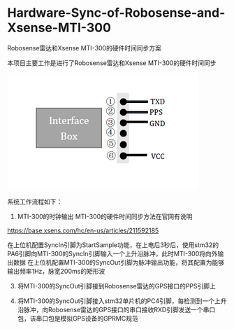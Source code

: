 # Hardware-Sync-of-Robosense-and-Xsense-MTI-300
Robosense雷达和Xsense MTI-300的硬件时间同步方案

本项目主要工作是进行了Robosense雷达和Xsense MTI-300的硬件时间同步

![Robosense GPS同步接口](https://github.com/YangTiankai/Hardware-Sync-of-Robosense-and-Xsense-MTI-300/blob/master/readmefile/LidarGPS.PNG)

系统工作流程如下：
1. MTI-300的时钟输出
MTI-300的硬件时间同步方法在官网有说明

https://base.xsens.com/hc/en-us/articles/211592185

在上位机配置SyncIn引脚为StartSample功能，在上电后3秒后，使用stm32的PA6引脚向MTI-300的SyncIn引脚输入一个上升沿脉冲，此时MTI-300将向外输出数据
在上位机配置MTI-300的SyncOut引脚为脉冲输出功能，将其配置为能够输出频率1Hz，脉宽200ms的矩形波

3. 将MTI-300的SyncOut引脚接到Robosense雷达的GPS接口的PPS引脚上

4. 将MTI-300的SyncOut引脚接入stm32单片机的PC4引脚，每检测到一个上升沿脉冲，向Robosense雷达的GPS接口的串口接收RXD引脚发送一个串口包，该串口包是模拟GPS设备的GPRMC规范








